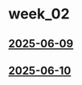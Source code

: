 # week_02 <!-- markmap: foldAll -->
## [2025-06-09](2025-06-09/2025-06-09.html)
## [2025-06-10](2025-06-10/2025-06-10.html)
